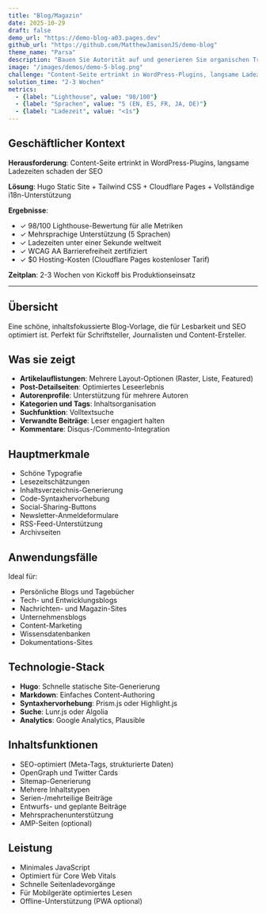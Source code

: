 ```yaml
---
title: "Blog/Magazin"
date: 2025-10-29
draft: false
demo_url: "https://demo-blog-a03.pages.dev"
github_url: "https://github.com/MatthewJamisonJS/demo-blog"
theme_name: "Parsa"
description: "Bauen Sie Autorität auf und generieren Sie organischen Traffic mit einer Content-Plattform für Engagement und Entdeckung. SEO-optimierte Struktur, außergewöhnliche Lesbarkeit und professionelle Präsentation verwandeln Leser in Abonnenten, Kunden und Fürsprecher."
image: "/images/demos/demo-5-blog.png"
challenge: "Content-Seite ertrinkt in WordPress-Plugins, langsame Ladezeiten schaden der SEO"
solution_time: "2-3 Wochen"
metrics:
  - {label: "Lighthouse", value: "98/100"}
  - {label: "Sprachen", value: "5 (EN, ES, FR, JA, DE)"}
  - {label: "Ladezeit", value: "<1s"}
---
```


## Geschäftlicher Kontext

**Herausforderung**: Content-Seite ertrinkt in WordPress-Plugins, langsame Ladezeiten schaden der SEO

**Lösung**: Hugo Static Site + Tailwind CSS + Cloudflare Pages + Vollständige i18n-Unterstützung

**Ergebnisse**:
- ✓ 98/100 Lighthouse-Bewertung für alle Metriken
- ✓ Mehrsprachige Unterstützung (5 Sprachen)
- ✓ Ladezeiten unter einer Sekunde weltweit
- ✓ WCAG AA Barrierefreiheit zertifiziert
- ✓ $0 Hosting-Kosten (Cloudflare Pages kostenloser Tarif)

**Zeitplan**: 2-3 Wochen von Kickoff bis Produktionseinsatz

---

## Übersicht

Eine schöne, inhaltsfokussierte Blog-Vorlage, die für Lesbarkeit und SEO optimiert ist. Perfekt für Schriftsteller, Journalisten und Content-Ersteller.

## Was sie zeigt

- **Artikelauflistungen**: Mehrere Layout-Optionen (Raster, Liste, Featured)
- **Post-Detailseiten**: Optimiertes Leseerlebnis
- **Autorenprofile**: Unterstützung für mehrere Autoren
- **Kategorien und Tags**: Inhaltsorganisation
- **Suchfunktion**: Volltextsuche
- **Verwandte Beiträge**: Leser engagiert halten
- **Kommentare**: Disqus-/Commento-Integration

## Hauptmerkmale

- Schöne Typografie
- Lesezeitschätzungen
- Inhaltsverzeichnis-Generierung
- Code-Syntaxhervorhebung
- Social-Sharing-Buttons
- Newsletter-Anmeldeformulare
- RSS-Feed-Unterstützung
- Archivseiten

## Anwendungsfälle

Ideal für:
- Persönliche Blogs und Tagebücher
- Tech- und Entwicklungsblogs
- Nachrichten- und Magazin-Sites
- Unternehmensblogs
- Content-Marketing
- Wissensdatenbanken
- Dokumentations-Sites

## Technologie-Stack

- **Hugo**: Schnelle statische Site-Generierung
- **Markdown**: Einfaches Content-Authoring
- **Syntaxhervorhebung**: Prism.js oder Highlight.js
- **Suche**: Lunr.js oder Algolia
- **Analytics**: Google Analytics, Plausible

## Inhaltsfunktionen

- SEO-optimiert (Meta-Tags, strukturierte Daten)
- OpenGraph und Twitter Cards
- Sitemap-Generierung
- Mehrere Inhaltstypen
- Serien-/mehrteilige Beiträge
- Entwurfs- und geplante Beiträge
- Mehrsprachenunterstützung
- AMP-Seiten (optional)

## Leistung

- Minimales JavaScript
- Optimiert für Core Web Vitals
- Schnelle Seitenladevorgänge
- Für Mobilgeräte optimiertes Lesen
- Offline-Unterstützung (PWA optional)
